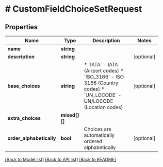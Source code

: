 # # CustomFieldChoiceSetRequest

## Properties

Name | Type | Description | Notes
------------ | ------------- | ------------- | -------------
**name** | **string** |  |
**description** | **string** |  | [optional]
**base_choices** | **string** | * &#x60;IATA&#x60; - IATA (Airport codes) * &#x60;ISO_3166&#x60; - ISO 3166 (Country codes) * &#x60;UN_LOCODE&#x60; - UN/LOCODE (Location codes) | [optional]
**extra_choices** | **mixed[][]** |  |
**order_alphabetically** | **bool** | Choices are automatically ordered alphabetically | [optional]

[[Back to Model list]](../../README.md#models) [[Back to API list]](../../README.md#endpoints) [[Back to README]](../../README.md)
